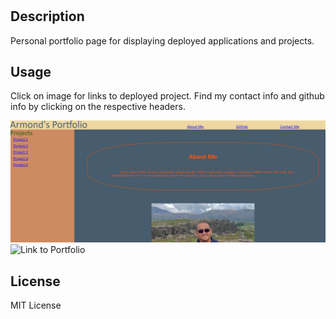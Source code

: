 # <Your-Project-Title>

## Description

Personal portfolio page for displaying deployed applications and projects.


## Usage

Click on image for links to deployed project. Find my contact info and github info by clicking on the respective headers.

![Porfolio screenshot](./assets/PortfolioImg.PNG)
![Link to Portfolio](https://vicearus.github.io/Portfolio/)

## License

MIT License
